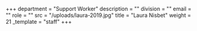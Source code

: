 +++
department = "Support Worker"
description = ""
division = ""
email = ""
role = ""
src = "/uploads/laura-2019.jpg"
title = "Laura Nisbet"
weight = 21
_template = "staff"
+++
